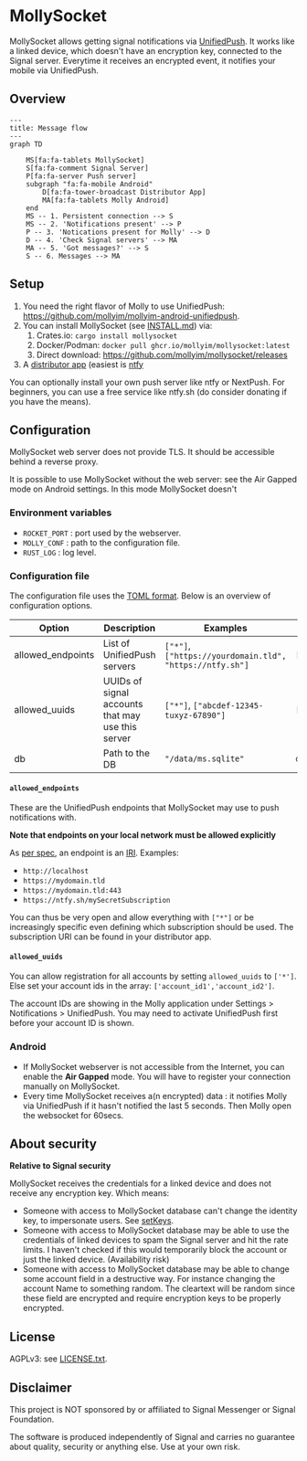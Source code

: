 # MollySocket

MollySocket allows getting signal notifications via [UnifiedPush](https://unifiedpush.org/). It works like a linked device, which doesn't have an encryption key, connected to the Signal server. Everytime it receives an encrypted event, it notifies your mobile via UnifiedPush.

## Overview

```mermaid
---
title: Message flow
---
graph TD
    
    MS[fa:fa-tablets MollySocket]
    S[fa:fa-comment Signal Server]
    P[fa:fa-server Push server]
    subgraph "fa:fa-mobile Android"
        D[fa:fa-tower-broadcast Distributor App]
        MA[fa:fa-tablets Molly Android]
    end
    MS -- 1. Persistent connection --> S
    MS -- 2. 'Notifications present' --> P
    P -- 3. 'Notications present for Molly' --> D
    D -- 4. 'Check Signal servers' --> MA
    MA -- 5. 'Got messages?' --> S
    S -- 6. Messages --> MA
```

## Setup

1. You need the right flavor of Molly to use UnifiedPush: <https://github.com/mollyim/mollyim-android-unifiedpush>.
2. You can install MollySocket (see [INSTALL.md](INSTALL.md)) via:
    1. Crates.io: `cargo install mollysocket`
    2. Docker/Podman: `docker pull ghcr.io/mollyim/mollysocket:latest`
    3. Direct download: <https://github.com/mollyim/mollysocket/releases>
3. A [distributor app](https://unifiedpush.org/users/distributors/) (easiest is [ntfy](https://f-droid.org/en/packages/io.heckel.ntfy/)

You can optionally install your own push server like ntfy or NextPush.
For beginners, you can use a free service like ntfy.sh (do consider donating if you have the means).

## Configuration

MollySocket web server does not provide TLS. It should be accessible behind a reverse proxy.

It is possible to use MollySocket without the web server: see the Air Gapped mode on Android settings.
In this mode MollySocket doesn't 

### Environment variables
* `ROCKET_PORT` : port used by the webserver.
* `MOLLY_CONF` : path to the configuration file.
* `RUST_LOG` : log level.

### Configuration file

The configuration file uses the [TOML format](https://toml.io/). Below is an overview of configuration options.

| Option            | Description                                       | Examples                                                | Default              |
|-------------------|---------------------------------------------------|---------------------------------------------------------|----------------------|
| allowed_endpoints | List of UnifiedPush servers                       | `["*"]`,`["https://yourdomain.tld", "https://ntfy.sh"]` | `["http://0.0.0.0"]` |
| allowed_uuids     | UUIDs of signal accounts that may use this server | `["*"]`, `["abcdef-12345-tuxyz-67890"]`                 | `["*"]`              |
| db                | Path to the DB                                    | `"/data/ms.sqlite"`                                     | `db.sqlite`          |

#### `allowed_endpoints`

These are the UnifiedPush endpoints that MollySocket may use to push notifications with. 

**Note that endpoints on your local network must be allowed explicitly**

As [per spec](https://unifiedpush.org/spec/server/), an endpoint is an [IRI](https://en.wikipedia.org/wiki/Internationalized_Resource_Identifier).
Examples:
 - `http://localhost`
 - `https://mydomain.tld`
 - `https://mydomain.tld:443`
 - `https://ntfy.sh/mySecretSubscription`

You can thus be very open and allow everything with `["*"]` or be increasingly specific even defining which subscription should be used.
The subscription URI can be found in your distributor app.

#### `allowed_uuids`

You can allow registration for all accounts by setting `allowed_uuids` to `['*']`. Else set your account ids in the array: `['account_id1','account_id2']`.

The account IDs are showing in the Molly application under Settings > Notifications > UnifiedPush.
You may need to activate UnifiedPush first before your account ID is shown.

### Android
* If MollySocket webserver is not accessible from the Internet, you can enable the **Air Gapped** mode. You will have to register your connection manually on MollySocket.
* Every time MollySocket receives a(n encrypted) data : it notifies Molly via UnifiedPush if it hasn't notified the last 5 seconds. Then Molly open the websocket for 60secs.


## About security

**Relative to Signal security**

MollySocket receives the credentials for a linked device and does not receive any encryption key. Which means:
* Someone with access to MollySocket database can't change the identity key, to impersonate users. See [setKeys](https://github.com/signalapp/Signal-Server/blob/v8.67.0/service/src/main/java/org/whispersystems/textsecuregcm/controllers/KeysController.java#L111).
* Someone with access to MollySocket database may be able to use the credentials of linked devices to spam the Signal server and hit the rate limits. I haven't checked if this would temporarily block the account or just the linked device. (Availability risk)
* Someone with access to MollySocket database may be able to change some account field in a destructive way. For instance changing the account Name to something random. The cleartext will be random since these field are encrypted and require encryption keys to be properly encrypted.

## License
AGPLv3: see [LICENSE.txt](./LICENSE.txt).

## Disclaimer
This project is NOT sponsored by or affiliated to Signal Messenger or Signal Foundation.

The software is produced independently of Signal and carries no guarantee about quality, security or anything else. Use at your own risk.

